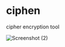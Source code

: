 # ciphen
cipher encryption tool

![Screenshot (2)](https://user-images.githubusercontent.com/42254947/222021192-4f2c0738-4a86-4b34-91db-8e56b6be8ceb.png)
